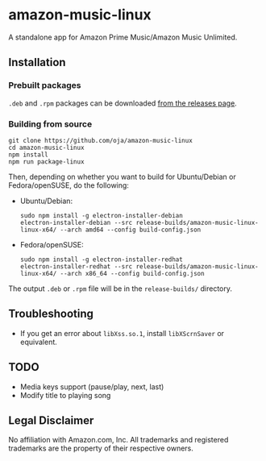 # amazon-music-linux
A standalone app for Amazon Prime Music/Amazon Music Unlimited.

## Installation

### Prebuilt packages
`.deb` and `.rpm` packages can be downloaded [from the releases page](https://github.com/oja/amazon-music-linux/releases).

### Building from source
```
git clone https://github.com/oja/amazon-music-linux
cd amazon-music-linux
npm install
npm run package-linux
```

Then, depending on whether you want to build for Ubuntu/Debian or Fedora/openSUSE, do the following:

- Ubuntu/Debian:
  ```
  sudo npm install -g electron-installer-debian
  electron-installer-debian --src release-builds/amazon-music-linux-linux-x64/ --arch amd64 --config build-config.json
  ```

- Fedora/openSUSE:
  ```
  sudo npm install -g electron-installer-redhat
  electron-installer-redhat --src release-builds/amazon-music-linux-linux-x64/ --arch x86_64 --config build-config.json
  ```

The output `.deb` or `.rpm` file will be in the `release-builds/` directory.

## Troubleshooting
- If you get an error about `libXss.so.1`, install `libXScrnSaver` or equivalent.

## TODO
- Media keys support (pause/play, next, last)
- Modify title to playing song

## Legal Disclaimer
No affiliation with Amazon.com, Inc. All trademarks and registered trademarks are the property of their respective owners.
